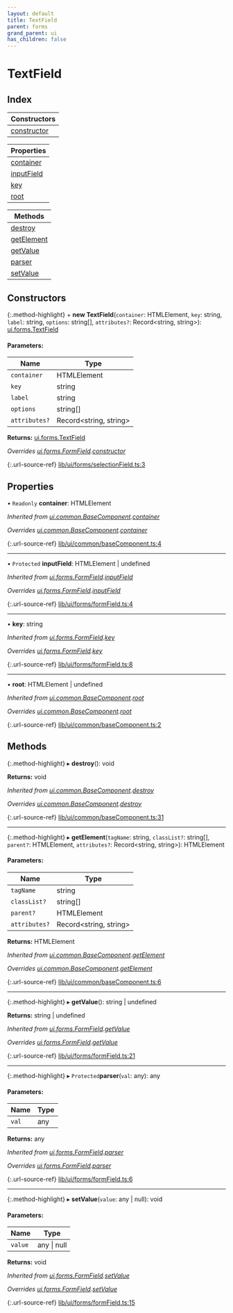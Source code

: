 ```yaml
---
layout: default
title: TextField
parent: forms
grand_parent: ui
has_children: false
---
```


# TextField

## Index

| Constructors |
|-----------|
| [constructor](#constructor) |

| Properties |
|-----------|
| [container](#container) |
| [inputField](#inputfield) |
| [key](#key) |
| [root](#root) |

| Methods |
|-----------|
| [destroy](#destroy) |
| [getElement](#getelement) |
| [getValue](#getvalue) |
| [parser](#parser) |
| [setValue](#setvalue) |

## Constructors

{:.method-highlight}
\+ **new TextField**(`container`: HTMLElement, `key`: string, `label`: string, `options`: string[], `attributes?`: Record\<string, string>): [ui.forms.TextField](../ui_forms_textfield)

#### Parameters:

Name | Type |
------ | ------ |
`container` | HTMLElement |
`key` | string |
`label` | string |
`options` | string[] |
`attributes?` | Record\<string, string> |

**Returns:** [ui.forms.TextField](../ui_forms_textfield)

*Overrides [ui.forms.FormField](../ui_forms_formfield).[constructor](../ui_forms_formfield#constructor)*

{:.url-source-ref}
[lib/ui/forms/selectionField.ts:3](https://github.com/ascentcore/dataspot/blob/aac35bc/lib/ui/forms/selectionField.ts#L3)

## Properties

• `Readonly` **container**: HTMLElement

*Inherited from [ui.common.BaseComponent](../ui_common_basecomponent).[container](../ui_common_basecomponent#container)*

*Overrides [ui.common.BaseComponent](../ui_common_basecomponent).[container](../ui_common_basecomponent#container)*

{:.url-source-ref}
[lib/ui/common/baseComponent.ts:4](https://github.com/ascentcore/dataspot/blob/aac35bc/lib/ui/common/baseComponent.ts#L4)

___

• `Protected` **inputField**: HTMLElement \| undefined

*Inherited from [ui.forms.FormField](../ui_forms_formfield).[inputField](../ui_forms_formfield#inputfield)*

*Overrides [ui.forms.FormField](../ui_forms_formfield).[inputField](../ui_forms_formfield#inputfield)*

{:.url-source-ref}
[lib/ui/forms/formField.ts:4](https://github.com/ascentcore/dataspot/blob/aac35bc/lib/ui/forms/formField.ts#L4)

___

•  **key**: string

*Inherited from [ui.forms.FormField](../ui_forms_formfield).[key](../ui_forms_formfield#key)*

*Overrides [ui.forms.FormField](../ui_forms_formfield).[key](../ui_forms_formfield#key)*

{:.url-source-ref}
[lib/ui/forms/formField.ts:8](https://github.com/ascentcore/dataspot/blob/aac35bc/lib/ui/forms/formField.ts#L8)

___

•  **root**: HTMLElement \| undefined

*Inherited from [ui.common.BaseComponent](../ui_common_basecomponent).[root](../ui_common_basecomponent#root)*

*Overrides [ui.common.BaseComponent](../ui_common_basecomponent).[root](../ui_common_basecomponent#root)*

{:.url-source-ref}
[lib/ui/common/baseComponent.ts:2](https://github.com/ascentcore/dataspot/blob/aac35bc/lib/ui/common/baseComponent.ts#L2)

## Methods

{:.method-highlight}
▸ **destroy**(): void

**Returns:** void

*Inherited from [ui.common.BaseComponent](../ui_common_basecomponent).[destroy](../ui_common_basecomponent#destroy)*

*Overrides [ui.common.BaseComponent](../ui_common_basecomponent).[destroy](../ui_common_basecomponent#destroy)*

{:.url-source-ref}
[lib/ui/common/baseComponent.ts:31](https://github.com/ascentcore/dataspot/blob/aac35bc/lib/ui/common/baseComponent.ts#L31)

___

{:.method-highlight}
▸ **getElement**(`tagName`: string, `classList?`: string[], `parent?`: HTMLElement, `attributes?`: Record\<string, string>): HTMLElement

#### Parameters:

Name | Type |
------ | ------ |
`tagName` | string |
`classList?` | string[] |
`parent?` | HTMLElement |
`attributes?` | Record\<string, string> |

**Returns:** HTMLElement

*Inherited from [ui.common.BaseComponent](../ui_common_basecomponent).[getElement](../ui_common_basecomponent#getelement)*

*Overrides [ui.common.BaseComponent](../ui_common_basecomponent).[getElement](../ui_common_basecomponent#getelement)*

{:.url-source-ref}
[lib/ui/common/baseComponent.ts:6](https://github.com/ascentcore/dataspot/blob/aac35bc/lib/ui/common/baseComponent.ts#L6)

___

{:.method-highlight}
▸ **getValue**(): string \| undefined

**Returns:** string \| undefined

*Inherited from [ui.forms.FormField](../ui_forms_formfield).[getValue](../ui_forms_formfield#getvalue)*

*Overrides [ui.forms.FormField](../ui_forms_formfield).[getValue](../ui_forms_formfield#getvalue)*

{:.url-source-ref}
[lib/ui/forms/formField.ts:21](https://github.com/ascentcore/dataspot/blob/aac35bc/lib/ui/forms/formField.ts#L21)

___

{:.method-highlight}
▸ `Protected`**parser**(`val`: any): any

#### Parameters:

Name | Type |
------ | ------ |
`val` | any |

**Returns:** any

*Inherited from [ui.forms.FormField](../ui_forms_formfield).[parser](../ui_forms_formfield#parser)*

*Overrides [ui.forms.FormField](../ui_forms_formfield).[parser](../ui_forms_formfield#parser)*

{:.url-source-ref}
[lib/ui/forms/formField.ts:6](https://github.com/ascentcore/dataspot/blob/aac35bc/lib/ui/forms/formField.ts#L6)

___

{:.method-highlight}
▸ **setValue**(`value`: any \| null): void

#### Parameters:

Name | Type |
------ | ------ |
`value` | any \| null |

**Returns:** void

*Inherited from [ui.forms.FormField](../ui_forms_formfield).[setValue](../ui_forms_formfield#setvalue)*

*Overrides [ui.forms.FormField](../ui_forms_formfield).[setValue](../ui_forms_formfield#setvalue)*

{:.url-source-ref}
[lib/ui/forms/formField.ts:15](https://github.com/ascentcore/dataspot/blob/aac35bc/lib/ui/forms/formField.ts#L15)
